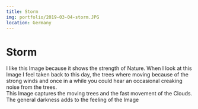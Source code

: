 ```yaml
---
title: Storm
img: portfolio/2019-03-04-storm.JPG
location: Germany
---
```

# Storm
I like this Image because it shows the strength of Nature. When I look at this Image I feel taken back to this day, the trees where moving because of the strong winds and once in a while you could hear an occasional creaking noise from the trees.  
This Image captures the moving trees and the fast movement of the Clouds. The general darkness adds to the feeling of the Image
